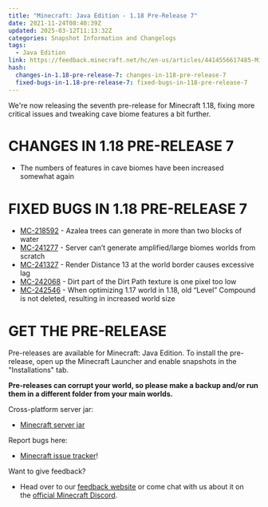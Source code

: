 ```yaml
---
title: "Minecraft: Java Edition - 1.18 Pre-Release 7"
date: 2021-11-24T08:40:39Z
updated: 2025-03-12T11:13:32Z
categories: Snapshot Information and Changelogs
tags:
  - Java Edition
link: https://feedback.minecraft.net/hc/en-us/articles/4414556617485-Minecraft-Java-Edition-1-18-Pre-Release-7
hash:
  changes-in-1.18-pre-release-7: changes-in-118-pre-release-7
  fixed-bugs-in-1.18-pre-release-7: fixed-bugs-in-118-pre-release-7
---
```


We're now releasing the seventh pre-release for Minecraft 1.18, fixing more critical issues and tweaking cave biome features a bit further.

# CHANGES IN 1.18 PRE-RELEASE 7

- The numbers of features in cave biomes have been increased somewhat again

# FIXED BUGS IN 1.18 PRE-RELEASE 7

- [MC-218592](https://bugs.mojang.com/browse/MC-218592) - Azalea trees can generate in more than two blocks of water
- [MC-241277](https://bugs.mojang.com/browse/MC-241277) - Server can’t generate amplified/large biomes worlds from scratch
- [MC-241327](https://bugs.mojang.com/browse/MC-241327) - Render Distance 13 at the world border causes excessive lag
- [MC-242068](https://bugs.mojang.com/browse/MC-242068) - Dirt part of the Dirt Path texture is one pixel too low
- [MC-242546](https://bugs.mojang.com/browse/MC-242546) - When optimizing 1.17 world in 1.18, old “Level” Compound is not deleted, resulting in increased world size

# GET THE PRE-RELEASE

Pre-releases are available for Minecraft: Java Edition. To install the pre-release, open up the Minecraft Launcher and enable snapshots in the "Installations" tab.

**Pre-releases can corrupt your world, so please make a backup and/or run them in a different folder from your main worlds.**

Cross-platform server jar:

- [Minecraft server jar](https://launcher.mojang.com/v1/objects/fe08544bb92ebe53070ec4a5f161ac19d8e9e4bb/server.jar)

Report bugs here:

- [Minecraft issue tracker](https://aka.ms/snapshotbugs?ref=blog)!

Want to give feedback?

- Head over to our [feedback website](https://aka.ms/snapshotfeedback) or come chat with us about it on the [official Minecraft Discord](https://discordapp.com/invite/minecraft).

